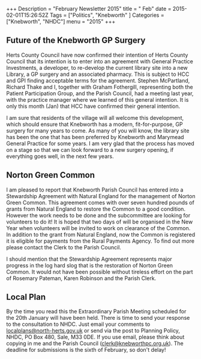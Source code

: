 +++
Description = "February Newsletter 2015"
title = " Feb"
date = 2015-02-01T15:26:52Z
Tags = ["Politics", "Knebworth" ]
Categories = ["Knebworth", "NHDC"]
menu = "2015"
+++



## Future of the Knebworth GP Surgery

Herts County Council have now confirmed their intention of Herts County
Council that its intention is to enter into an agreement with General
Practice Investments, a developer, to re-develop the current library
site into a new Library, a GP surgery and an associated pharmacy. This
is subject to HCC and GPI finding acceptable terms for the agreement.
Stephen McPartland, Richard Thake and I, together with Graham
Fothergill, representing both the Patient Participation Group, and the
Parish Council, had a meeting last year, with the practice manager where
we learned of this general intention. It is only this month (Jan) that
HCC have confirmed their general intention.

I am sure that residents of the village will all welcome this
development, which should ensure that Knebworth has a modern,
fit-for-purpose, GP surgery for many years to come. As many of you will
know, the library site has been the one that has been preferred by
Knebworth and Marymead General Practice for some years. I am very glad
that the process has moved on a stage so that we can look forward to a
new surgery opening, if everything goes well, in the next few years.

## Norton Green Common

I am pleased to report that Knebworth Parish Council has entered into a
Stewardship Agreement with Natural England for the management of Norton
Green Common. This agreement comes with over seven hundred pounds of
grants from Natural England to restore the Common to a good condition.
However the work needs to be done and the subcommittee are looking for
volunteers to do it\! It is hoped that two days of will be organised in
the New Year when volunteers will be invited to work on clearance of the
Common. In addition to the grant from Natural England, now the Common is
registered it is eligible for payments from the Rural Payments Agency.
To find out more please contact the Clerk to the Parish Council.

I should mention that the Stewardship Agreement represents major
progress in the log hard slog that is the restoration of Norton Green
Common. It would not have been possible without tireless effort on the
part of Rosemary Pateman, Karen Robinson and the Parish Clerk.

## Local Plan

By the time you read this the Extraordinary Parish Meeting scheduled for
the 20th January will have been held. There is time to send your
response to the consultation to NHDC. Just email your comments to
localplans@north-herts.gov.uk or send via the post to Planning Policy,
NHDC, PO Box 480, Sale, M33 0DE. If you use email, please think about
copying in me and the Parish Council (clerk@knebworthpc.org.uk). The
deadline for submissions is the sixth of February, so don't delay\!
